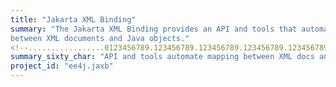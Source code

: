 ```yaml
---
title: "Jakarta XML Binding"
summary: "The Jakarta XML Binding provides an API and tools that automate the mapping
between XML documents and Java objects."
<!--.................0123456789.123456789.123456789.123456789.123456789.123456789-->
summary_sixty_char: "API and tools automate mapping between XML docs and POJOs"
project_id: "ee4j.jaxb"
---
```

